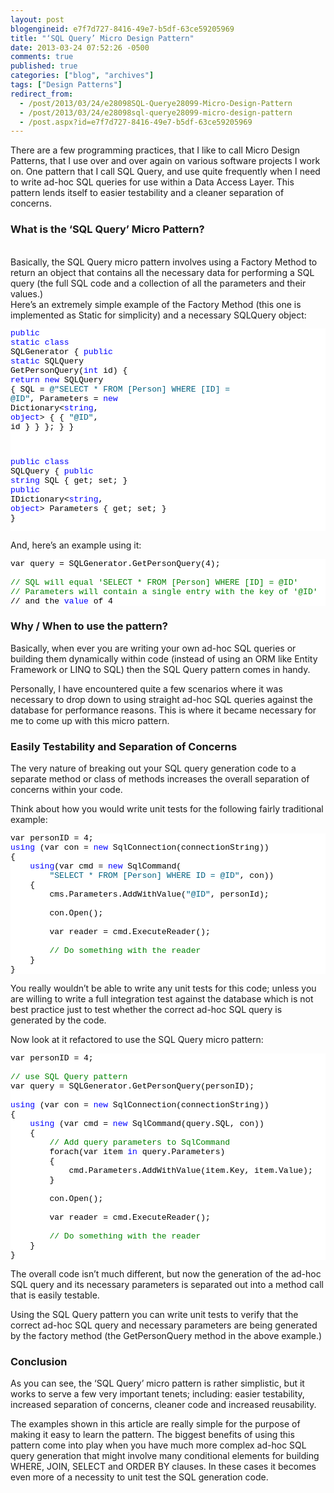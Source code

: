 ```yaml
---
layout: post
blogengineid: e7f7d727-8416-49e7-b5df-63ce59205969
title: "‘SQL Query’ Micro Design Pattern"
date: 2013-03-24 07:52:26 -0500
comments: true
published: true
categories: ["blog", "archives"]
tags: ["Design Patterns"]
redirect_from: 
  - /post/2013/03/24/e28098SQL-Querye28099-Micro-Design-Pattern
  - /post/2013/03/24/e28098sql-querye28099-micro-design-pattern
  - /post.aspx?id=e7f7d727-8416-49e7-b5df-63ce59205969
---
```

<!-- more -->

There are a few programming practices, that I like to call Micro Design Patterns, that I use over and over again on various software projects I work on. One pattern that I call SQL Query, and use quite frequently when I need to write ad-hoc SQL queries for use within a Data Access Layer. This pattern lends itself to easier testability and a cleaner separation of concerns.  <h3>What is the ‘SQL Query’ Micro Pattern?</h3>  
Basically, the SQL Query micro pattern involves using a Factory Method to return an object that contains all the necessary data for performing a SQL query (the full SQL code and a collection of all the parameters and their values.)  
Here’s an extremely simple example of the Factory Method (this one is implemented as Static for simplicity) and a necessary SQLQuery object:  <pre class="csharpcode"><span class="kwrd">public</span> <span class="kwrd">static</span> <span class="kwrd">class</span> SQLGenerator
{
    <span class="kwrd">public</span> <span class="kwrd">static</span> SQLQuery GetPersonQuery(<span class="kwrd">int</span> id)
    {
        <span class="kwrd">return</span> <span class="kwrd">new</span> SQLQuery {
            SQL = <span class="str">@&quot;SELECT * FROM [Person] WHERE [ID] = @ID&quot;</span>,
            Parameters = <span class="kwrd">new</span> Dictionary<<span class="kwrd">string</span>, <span class="kwrd">object</span>> {
                { <span class="str">&quot;@ID&quot;</span>, id }
            }
        };
    }
}

<span class="kwrd">public</span> <span class="kwrd">class</span> SQLQuery
{
    <span class="kwrd">public</span> <span class="kwrd">string</span> SQL { get; set; }
    <span class="kwrd">public</span> IDictionary<<span class="kwrd">string</span>, <span class="kwrd">object</span>> Parameters { get; set; }
}</pre>
<style type="text/css">
.csharpcode, .csharpcode pre
{
	font-size: small;
	color: black;
	font-family: consolas, "Courier New", courier, monospace;
	background-color: #ffffff;
	/*white-space: pre;*/
}
.csharpcode pre { margin: 0em; }
.csharpcode .rem { color: #008000; }
.csharpcode .kwrd { color: #0000ff; }
.csharpcode .str { color: #006080; }
.csharpcode .op { color: #0000c0; }
.csharpcode .preproc { color: #cc6633; }
.csharpcode .asp { background-color: #ffff00; }
.csharpcode .html { color: #800000; }
.csharpcode .attr { color: #ff0000; }
.csharpcode .alt 
{
	background-color: #f4f4f4;
	width: 100%;
	margin: 0em;
}
.csharpcode .lnum { color: #606060; }</style>


And, here’s an example using it:

<pre class="csharpcode">var query = SQLGenerator.GetPersonQuery(4);

<span class="rem">// SQL will equal 'SELECT * FROM [Person] WHERE [ID] = @ID'</span>
<span class="rem">// Parameters will contain a single entry with the key of '@ID'</span>
// and the <span class="kwrd">value</span> of 4</pre>

<h3>Why / When to use the pattern?</h3>


Basically, when ever you are writing your own ad-hoc SQL queries or building them dynamically within code (instead of using an ORM like Entity Framework or LINQ to SQL) then the SQL Query pattern comes in handy.


Personally, I have encountered quite a few scenarios where it was necessary to drop down to using straight ad-hoc SQL queries against the database for performance reasons. This is where it became necessary for me to come up with this micro pattern.

<h3>Easily Testability and Separation of Concerns</h3>


The very nature of breaking out your SQL query generation code to a separate method or class of methods increases the overall separation of concerns within your code.


Think about how you would write unit tests for the following fairly traditional example:

<pre class="csharpcode">var personID = 4;
<span class="kwrd">using</span> (var con = <span class="kwrd">new</span> SqlConnection(connectionString))
{
    <span class="kwrd">using</span>(var cmd = <span class="kwrd">new</span> SqlCommand(
        <span class="str">&quot;SELECT * FROM [Person] WHERE ID = @ID&quot;</span>, con))
    {
        cms.Parameters.AddWithValue(<span class="str">&quot;@ID&quot;</span>, personId);

        con.Open();

        var reader = cmd.ExecuteReader();

        <span class="rem">// Do something with the reader</span>
    }
}</pre>


You really wouldn’t be able to write any unit tests for this code; unless you are willing to write a full integration test against the database which is not best practice just to test whether the correct ad-hoc SQL query is generated by the code.


Now look at it refactored to use the SQL Query micro pattern:

<pre class="csharpcode">var personID = 4;

<span class="rem">// use SQL Query pattern</span>
var query = SQLGenerator.GetPersonQuery(personID);

<span class="kwrd">using</span> (var con = <span class="kwrd">new</span> SqlConnection(connectionString))
{
    <span class="kwrd">using</span> (var cmd = <span class="kwrd">new</span> SqlCommand(query.SQL, con))
    {
        <span class="rem">// Add query parameters to SqlCommand</span>
        forach(var item <span class="kwrd">in</span> query.Parameters)
        {
            cmd.Parameters.AddWithValue(item.Key, item.Value);
        }

        con.Open();

        var reader = cmd.ExecuteReader();

        <span class="rem">// Do something with the reader</span>
    }
}</pre>


The overall code isn’t much different, but now the generation of the ad-hoc SQL query and its necessary parameters is separated out into a method call that is easily testable.


Using the SQL Query pattern you can write unit tests to verify that the correct ad-hoc SQL query and necessary parameters are being generated by the factory method (the GetPersonQuery method in the above example.)

<h3>Conclusion</h3>


As you can see, the ‘SQL Query’ micro pattern is rather simplistic, but it works to serve a few very important tenets; including: easier testability, increased separation of concerns, cleaner code and increased reusability.


The examples shown in this article are really simple for the purpose of making it easy to learn the pattern. The biggest benefits of using this pattern come into play when you have much more complex ad-hoc SQL query generation that might involve many conditional elements for building WHERE, JOIN, SELECT and ORDER BY clauses. In these cases it becomes even more of a necessity to unit test the SQL generation code.
